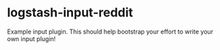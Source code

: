# logstash-input-reddit
Example input plugin. This should help bootstrap your effort to write your own input plugin!
